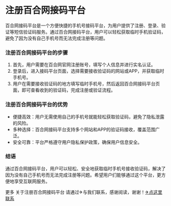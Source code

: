 # 注册百合网接码平台

百合网接码平台是一个方便快捷的手机号接码平台，为用户提供了注册、登录、验证等短信验证码服务。通过百合网接码平台，用户可以轻松获取临时手机验证码，避免了因为没有自己手机号而无法完成注册等问题。

### 注册百合网接码平台的步骤
1. 首先，用户需要在百合网官网注册账号，填写个人信息并进行实名认证。
2. 登录后，进入接码平台页面，选择需要接收验证码的网站或APP，并获取临时手机号。
3. 用户在需要接收验证码的地方填写临时手机号，然后返回百合网接码平台页面，即可查看收到的验证码，完成注册或验证流程。

### 注册百合网接码平台的优势
- 便捷高效：用户无需使用自己的手机号就能轻松获取验证码，避免了隐私泄露的风险。
- 多种选择：百合网接码平台支持多个网站和APP的验证码接收，覆盖范围广泛。
- 安全可靠：平台严格遵守用户隐私保护政策，确保用户信息安全。

### 结语
通过百合网接码平台，用户可以轻松、安全地获取临时手机号接收验证码，解决了因为没有自己手机号而无法完成注册等问题。希望用户们能够通过这个平台，更方便地享受互联网服务。

更多 关于注册百合网接码平台 请通过✈与我们联系，感谢阅读，谢谢！[✈点这里联系](https://d.k02.cc)